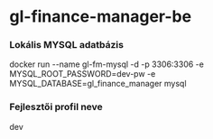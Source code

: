 # gl-finance-manager-be

### Lokális MYSQL adatbázis
docker run --name gl-fm-mysql -d -p 3306:3306 -e MYSQL_ROOT_PASSWORD=dev-pw -e MYSQL_DATABASE=gl_finance_manager mysql

### Fejlesztői profil neve
dev